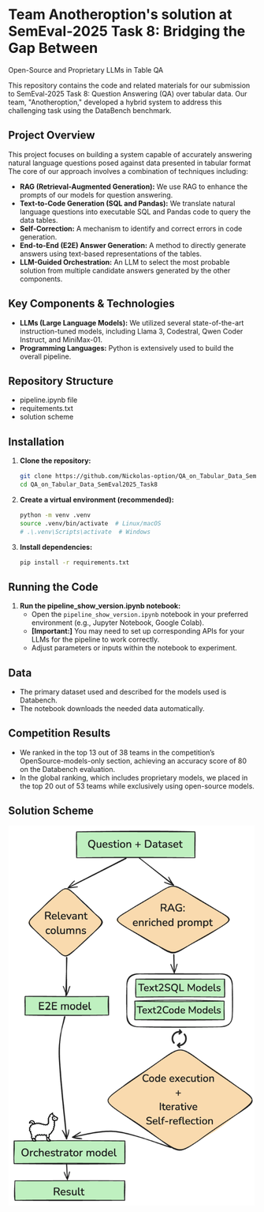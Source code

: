 # Team Anotheroption's solution at SemEval-2025 Task 8: Bridging the Gap Between
Open-Source and Proprietary LLMs in Table QA

This repository contains the code and related materials for our submission to SemEval-2025 Task 8: Question Answering (QA) over tabular data. Our team, "Anotheroption," developed a hybrid system to address this challenging task using the DataBench benchmark.

## Project Overview

This project focuses on building a system capable of accurately answering natural language questions posed against data presented in tabular format The core of our approach involves a combination of techniques including:

*   **RAG (Retrieval-Augmented Generation):**  We use RAG to enhance the prompts of our models for question answering.
*   **Text-to-Code Generation (SQL and Pandas):** We translate natural language questions into executable SQL and Pandas code to query the data tables.
*   **Self-Correction:**  A mechanism to identify and correct errors in code generation.
*   **End-to-End (E2E) Answer Generation:** A method to directly generate answers using text-based representations of the tables.
*   **LLM-Guided Orchestration:** An LLM to select the most probable solution from multiple candidate answers generated by the other components.

## Key Components & Technologies

*   **LLMs (Large Language Models):** We utilized several state-of-the-art instruction-tuned models, including Llama 3, Codestral, Qwen Coder Instruct, and MiniMax-01.
*   **Programming Languages:** Python is extensively used to build the overall pipeline.

## Repository Structure
 * pipeline.ipynb file
 * requitements.txt
 * solution scheme

## Installation

1.  **Clone the repository:**

    ```bash
    git clone https://github.com/Nickolas-option/QA_on_Tabular_Data_SemEval2025_Task8
    cd QA_on_Tabular_Data_SemEval2025_Task8
    ```

2.  **Create a virtual environment (recommended):**

    ```bash
    python -m venv .venv
    source .venv/bin/activate  # Linux/macOS
    # .\.venv\Scripts\activate  # Windows
    ```

3.  **Install dependencies:**

    ```bash
    pip install -r requirements.txt
    ```

## Running the Code

1.  **Run the pipeline_show_version.ipynb notebook:**
    *   Open the `pipeline_show_version.ipynb` notebook in your preferred environment (e.g., Jupyter Notebook, Google Colab).
    *   **[Important:]** You may need to set up corresponding APIs for your LLMs for the pipeline to work correctly.
    *   Adjust parameters or inputs within the notebook to experiment.

## Data

*   The primary dataset used and described for the models used is Databench.
*   The notebook downloads the needed data automatically.

## Competition Results

*   We ranked in the top 13 out of 38 teams in the competition’s OpenSource-models-only section, achieving an accuracy score of 80 on the Databench evaluation.
*   In the global ranking, which includes proprietary models, we placed in the top 20 out of 53 teams while exclusively using open-source models.

## Solution Scheme
<img src="solution_scheme.png" alt="System Architecture" width="500"/>

